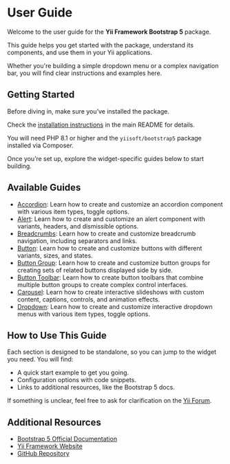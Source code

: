 # User Guide

Welcome to the user guide for the **Yii Framework Bootstrap 5** package.

This guide helps you get started with the package, understand its components, and use them in your Yii applications.

Whether you're building a simple dropdown menu or a complex navigation bar, you will find clear instructions and 
examples here.

## Getting Started

Before diving in, make sure you’ve installed the package.

Check the [installation instructions](/README.md#installation) in the main README for details.

You will need PHP 8.1 or higher and the `yiisoft/bootstrap5` package installed via Composer.

Once you’re set up, explore the widget-specific guides below to start building.

## Available Guides

- [Accordion](accordion.md): Learn how to create and customize an accordion component with various item types, 
  toggle options.
- [Alert](alert.md): Learn how to create and customize an alert component with variants, headers, and dismissible 
  options.
- [Breadcrumbs](breadcrumbs.md): Learn how to create and customize breadcrumb navigation, including separators and
  links.
- [Button](button.md): Learn how to create and customize buttons with different variants, sizes, and states.
- [Button Group](button-group.md): Learn how to create and customize button groups for creating sets of related 
  buttons displayed side by side.
- [Button Toolbar](button-toolbar.md): Learn how to create button toolbars that combine multiple button groups to create
  complex control interfaces.
- [Carousel](carousel.md): Learn how to create interactive slideshows with custom content, captions, controls, and animation
  effects.
- [Dropdown](dropdown.md): Learn how to create and customize interactive dropdown menus with various item types, toggle
  options.

## How to Use This Guide

Each section is designed to be standalone, so you can jump to the widget you need. You will find:
- A quick start example to get you going.
- Configuration options with code snippets.
- Links to additional resources, like the Bootstrap 5 docs.

If something is unclear, feel free to ask for clarification on the [Yii Forum](https://forum.yiiframework.com/c/yii-3-0/63).

## Additional Resources

- [Bootstrap 5 Official Documentation](https://getbootstrap.com/docs/5.3/getting-started/introduction/)
- [Yii Framework Website](https://www.yiiframework.com/)
- [GitHub Repository](https://github.com/yiisoft/bootstrap5)
